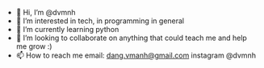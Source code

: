 - 👋 Hi, I’m @dvmnh
- 👀 I’m interested in tech, in programming in general
- 🌱 I’m currently learning python
- 💞️ I’m looking to collaborate on anything that could teach me and help me grow :)
- 📫 How to reach me email: dang.vmanh@gmail.com instagram @dvmnh

<!---
dvmnh/dvmnh is a ✨ special ✨ repository because its `README.md` (this file) appears on your GitHub profile.
You can click the Preview link to take a look at your changes.
--->
